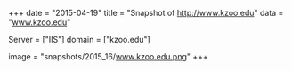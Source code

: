 
+++
date = "2015-04-19"
title = "Snapshot of http://www.kzoo.edu"
data = "www.kzoo.edu"

Server = ["IIS"]
domain = ["kzoo.edu"]

  image = "snapshots/2015_16/www.kzoo.edu.png"
+++
#
